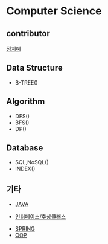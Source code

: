 # Computer Science

## contributor 
[정지예](https://github.com/BrookeJung)

## Data Structure
  - B-TREE()
  
## Algorithm
  - DFS()
  - BFS()
  - DP()
  
## Database
  - SQL,NoSQL()
  - INDEX()
 
## 기타
  - [JAVA](https://github.com/BrookeJung/cs_study/blob/master/docs/java/java.md)
   * [인터페이스/추상클래스](https://github.com/BrookeJung/cs_study/blob/master/docs/java/abstractInterface.md)
  - [SPRING](https://github.com/BrookeJung/cs_study/blob/master/docs/spring/spring.md)
  - [OOP](https://github.com/BrookeJung/cs_study/blob/master/docs/java/oop.md)
    